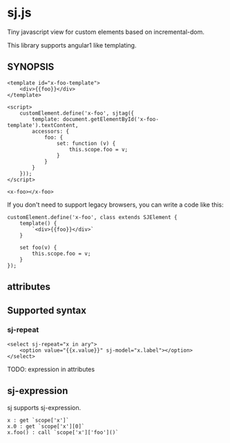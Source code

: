 # sj.js

Tiny javascript view for custom elements based on incremental-dom.

This library supports angular1 like templating.

## SYNOPSIS

    <template id="x-foo-template">
        <div>{{foo}}</div>
    </template>

    <script>
        customElement.define('x-foo', sjtag({
            template: document.getElementById('x-foo-template').textContent,
            accessors: {
                foo: {
                    set: function (v) {
                        this.scope.foo = v;
                    }
                }
            }
        }));
    </script>

    <x-foo></x-foo>

If you don't need to support legacy browsers, you can write a code like this:

    customElement.define('x-foo', class extends SJElement {
        template() {
            `<div>{{foo}}</div>`
        }

        set foo(v) {
            this.scope.foo = v;
        }
    });

## attributes

## Supported syntax

### sj-repeat

    <select sj-repeat="x in ary">
        <option value="{{x.value}}" sj-model="x.label"></option>
    </select>

TODO: expression in attributes

## sj-expression

sj supports sj-expression.

    x : get `scope['x']`
    x.0 : get `scope['x'][0]`
    x.foo() : call `scope['x']['foo']()`

